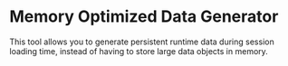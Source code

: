 # Memory Optimized Data Generator 

This tool allows you to generate persistent runtime data during session loading time, instead of having to store large data objects in memory. 
